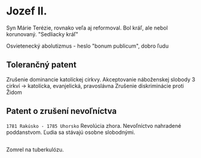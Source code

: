 # Jozef II.
Syn Márie Terézie, rovnako veľa aj reformoval.
Bol kráľ, ale nebol korunovaný.
"Sedliacky kráľ"

Osvietenecký abolutizmus - heslo "bonum publicum", dobro ľudu

## Tolerančný patent
Zrušenie dominancie katolíckej cirkvy.
Akceptovanie náboženskej slobody 3 cirkví -> katolícka, evanjelická, pravoslávna
Zrušenie diskriminácie proti Židom

## Patent o zrušení nevoľníctva
`1781 Rakúsko - 1785 Uhorsko`
Revolúcia zhora.
Nevoľníctvo nahradené poddanstvom.
Ľudia sa stávajú osobne slobodnými.
##

Zomrel na tuberkulózu.